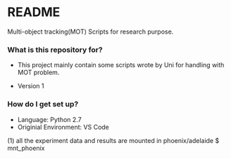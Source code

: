 # README #
Multi-object tracking(MOT) Scripts for research purpose.

### What is this repository for? ###

* This project mainly contain some scripts wrote by Uni for handling with MOT problem.

* Version 1

### How do I get set up? ###

* Language: Python 2.7
* Originial Environment: VS Code

 (1) all the experiment data and results are mounted in phoenix/adelaide
 $ mnt_phoenix  
